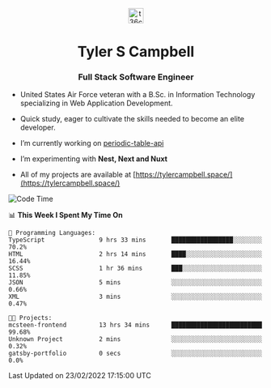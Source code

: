 <p align="center">
<a href="https://www.linkedin.com/in/t36campbell" target="blank"><img align="center" src="https://ik.imagekit.io/t36campbell/Portfolio/linkedin.png.original_m8bbGgPh6.png" alt="t36campbell" height="30" width="30" /></a>
</p>
<h1 align="center">Tyler S Campbell</h1>
<h3 align="center">Full Stack Software Engineer</h3>

* United States Air Force veteran with a B.Sc. in Information Technology specializing in Web Application Development. 

* Quick study, eager to cultivate the skills needed to become an elite developer.

* I’m currently working on [periodic-table-api](https://github.com/t36campbell/periodic-table-api)

* I’m experimenting with **Nest, Next and Nuxt**

* All of my projects are available at [https://tylercampbell.space/](https://tylercampbell.space/)

<!--START_SECTION:waka-->
![Code Time](http://img.shields.io/badge/Code%20Time-1%2C438%20hrs%2032%20mins-blue)

📊 **This Week I Spent My Time On** 

```text
💬 Programming Languages: 
TypeScript               9 hrs 33 mins       █████████████████░░░░░░░░   70.2% 
HTML                     2 hrs 14 mins       ████░░░░░░░░░░░░░░░░░░░░░   16.44% 
SCSS                     1 hr 36 mins        ███░░░░░░░░░░░░░░░░░░░░░░   11.85% 
JSON                     5 mins              ░░░░░░░░░░░░░░░░░░░░░░░░░   0.66% 
XML                      3 mins              ░░░░░░░░░░░░░░░░░░░░░░░░░   0.47%

🐱‍💻 Projects: 
mcsteen-frontend         13 hrs 34 mins      █████████████████████████   99.68% 
Unknown Project          2 mins              ░░░░░░░░░░░░░░░░░░░░░░░░░   0.32% 
gatsby-portfolio         0 secs              ░░░░░░░░░░░░░░░░░░░░░░░░░   0.0%

```


 Last Updated on 23/02/2022 17:15:00 UTC
<!--END_SECTION:waka-->
